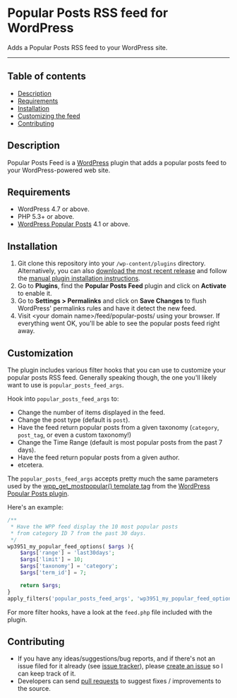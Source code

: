 # Popular Posts RSS feed for WordPress

Adds a Popular Posts RSS feed to your WordPress site.

----
## Table of contents

* [Description](https://github.com/cabrerahector/wordpress-popular-posts-feed#description)
* [Requirements](https://github.com/cabrerahector/wordpress-popular-posts-feed#requirements)
* [Installation](https://github.com/cabrerahector/wordpress-popular-posts-feed#installation)
* [Customizing the feed](https://github.com/cabrerahector/wordpress-popular-posts-feed#customization)
* [Contributing](https://github.com/cabrerahector/wordpress-popular-posts-feed#contributing)

## Description

Popular Posts Feed is a [WordPress](http://wordpress.org/) plugin that adds a popular posts feed to your WordPress-powered web site.

## Requirements

* WordPress 4.7 or above.
* PHP 5.3+ or above.
* [WordPress Popular Posts](https://github.com/cabrerahector/wordpress-popular-posts/) 4.1 or above.

## Installation

1. Git clone this repository into your `/wp-content/plugins` directory. Alternatively, you can also [download the most recent release](https://github.com/cabrerahector/wordpress-popular-posts-feed/releases) and follow the [manual plugin installation instructions](https://codex.wordpress.org/Managing_Plugins#Manual_Plugin_Installation).
2. Go to **Plugins**, find the **Popular Posts Feed** plugin and click on **Activate** to enable it.
3. Go to **Settings > Permalinks** and click on **Save Changes** to flush WordPress' permalinks rules and have it detect the new feed.
4. Visit &lt;your domain name&gt;/feed/popular-posts/ using your browser. If everything went OK, you'll be able to see the popular posts feed right away.

## Customization

The plugin includes various filter hooks that you can use to customize your popular posts RSS feed. Generally speaking though, the one you'll likely want to use is `popular_posts_feed_args`.

Hook into `popular_posts_feed_args` to:

- Change the number of items displayed in the feed.
- Change the post type (default is `post`).
- Have the feed return popular posts from a given taxonomy (`category`, `post_tag`, or even a custom taxonomy!)
- Change the Time Range (default is most popular posts from the past 7 days).
- Have the feed return popular posts from a given author.
- etcetera.

The `popular_posts_feed_args` accepts pretty much the same parameters used by the [wpp_get_mostpopular() template tag](https://github.com/cabrerahector/wordpress-popular-posts/wiki/2.-Template-tags#wpp_get_mostpopular) from the [WordPress Popular Posts plugin](https://wordpress.org/plugins/wordpress-popular-posts/).

Here's an example:

```php
/**
 * Have the WPP feed display the 10 most popular posts
 * from category ID 7 from the past 30 days.
 */
wp3951_my_popular_feed_options( $args ){
    $args['range'] = 'last30days';
    $args['limit'] = 10;
    $args['taxonomy'] = 'category';
    $args['term_id'] = 7;

    return $args;
}
apply_filters('popular_posts_feed_args', 'wp3951_my_popular_feed_options', 10);
```

For more filter hooks, have a look at the `feed.php` file included with the plugin.

## Contributing

* If you have any ideas/suggestions/bug reports, and if there's not an issue filed for it already (see [issue tracker](https://github.com/cabrerahector/wordpress-popular-posts-feed/issues)), please [create an issue](https://github.com/cabrerahector/wordpress-popular-posts-feed/issues/new) so I can keep track of it.
* Developers can send [pull requests](https://help.github.com/articles/using-pull-requests) to suggest fixes / improvements to the source.

